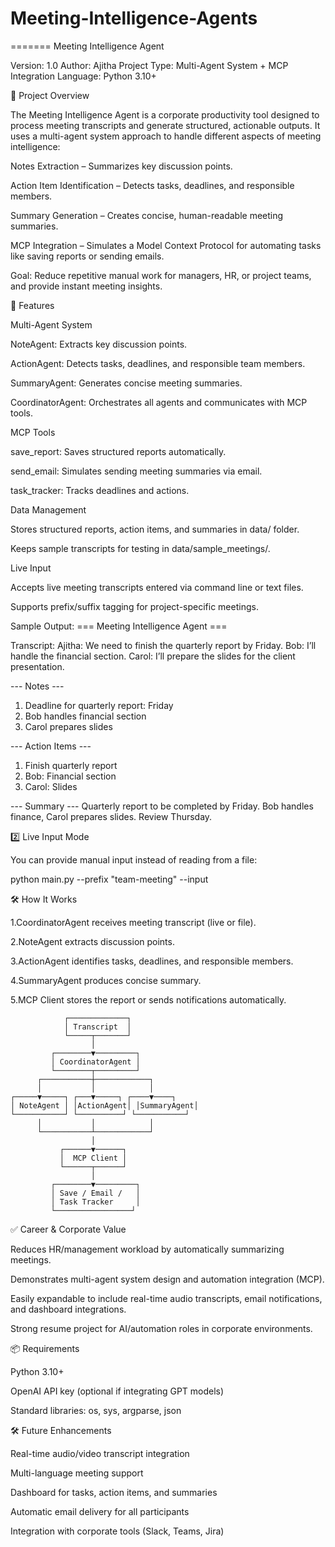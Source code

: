 
# Meeting-Intelligence-Agents
=======
Meeting Intelligence Agent

Version: 1.0
Author: Ajitha
Project Type: Multi-Agent System + MCP Integration
Language: Python 3.10+

📖 Project Overview

The Meeting Intelligence Agent is a corporate productivity tool designed to process meeting transcripts and generate structured, actionable outputs. It uses a multi-agent system approach to handle different aspects of meeting intelligence:

Notes Extraction – Summarizes key discussion points.

Action Item Identification – Detects tasks, deadlines, and responsible members.

Summary Generation – Creates concise, human-readable meeting summaries.

MCP Integration – Simulates a Model Context Protocol for automating tasks like saving reports or sending emails.

Goal: Reduce repetitive manual work for managers, HR, or project teams, and provide instant meeting insights.

🌟 Features

Multi-Agent System

NoteAgent: Extracts key discussion points.

ActionAgent: Detects tasks, deadlines, and responsible team members.

SummaryAgent: Generates concise meeting summaries.

CoordinatorAgent: Orchestrates all agents and communicates with MCP tools.

MCP Tools

save_report: Saves structured reports automatically.

send_email: Simulates sending meeting summaries via email.

task_tracker: Tracks deadlines and actions.

Data Management

Stores structured reports, action items, and summaries in data/ folder.

Keeps sample transcripts for testing in data/sample_meetings/.

Live Input

Accepts live meeting transcripts entered via command line or text files.

Supports prefix/suffix tagging for project-specific meetings.


Sample Output:
=== Meeting Intelligence Agent ===

Transcript:
Ajitha: We need to finish the quarterly report by Friday.
Bob: I’ll handle the financial section.
Carol: I’ll prepare the slides for the client presentation.

--- Notes ---
1. Deadline for quarterly report: Friday
2. Bob handles financial section
3. Carol prepares slides

--- Action Items ---
1. Finish quarterly report
2. Bob: Financial section
3. Carol: Slides

--- Summary ---
Quarterly report to be completed by Friday. Bob handles finance, Carol prepares slides. Review Thursday.

2️⃣ Live Input Mode

You can provide manual input instead of reading from a file:

python main.py --prefix "team-meeting" --input

🛠 How It Works

1.CoordinatorAgent receives meeting transcript (live or file).

2.NoteAgent extracts discussion points.

3.ActionAgent identifies tasks, deadlines, and responsible members.

4.SummaryAgent produces concise summary.

5.MCP Client stores the report or sends notifications automatically.

                ┌─────────────┐
                │ Transcript  │
                └─────┬───────┘
                      │
             ┌────────▼─────────┐
             │ CoordinatorAgent │
             └────────┬─────────┘
          ┌───────────┼────────────┐
          │           │            │
    ┌─────▼─────┐ ┌───▼─────┐ ┌────▼────┐
    │ NoteAgent │ │ActionAgent│ │SummaryAgent│
    └───────────┘ └──────────┘ └───────────┘
          │           │            │
          └───────────┴────────────┘
                      │
               ┌──────▼──────┐
               │  MCP Client │
               └──────┬──────┘
                      │
             ┌────────▼─────────┐
             │ Save / Email /   │
             │ Task Tracker     │
             └─────────────────┘

✅ Career & Corporate Value

Reduces HR/management workload by automatically summarizing meetings.

Demonstrates multi-agent system design and automation integration (MCP).

Easily expandable to include real-time audio transcripts, email notifications, and dashboard integrations.

Strong resume project for AI/automation roles in corporate environments.

📦 Requirements

Python 3.10+

OpenAI API key (optional if integrating GPT models)

Standard libraries: os, sys, argparse, json

🛠 Future Enhancements

Real-time audio/video transcript integration

Multi-language meeting support

Dashboard for tasks, action items, and summaries

Automatic email delivery for all participants

Integration with corporate tools (Slack, Teams, Jira)

